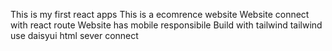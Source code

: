 This is my first react apps 
This is a ecomrence website
Website connect with react route
Website has mobile responsibile
Build with tailwind
tailwind use
daisyui
html
sever connect
